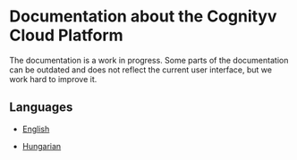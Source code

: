 # Documentation about the Cognityv Cloud Platform

The documentation is a work in progress. Some parts of the documentation can be outdated and does not reflect the current user interface, but we work hard to improve it.



## Languages

* [English](english/README.md)

* [Hungarian](hungarian/README.md)

